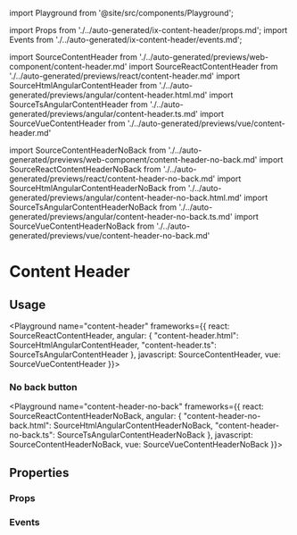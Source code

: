 import Playground from '@site/src/components/Playground';

import Props from './../auto-generated/ix-content-header/props.md';
import Events from './../auto-generated/ix-content-header/events.md';

import SourceContentHeader from './../auto-generated/previews/web-component/content-header.md'
import SourceReactContentHeader from './../auto-generated/previews/react/content-header.md'
import SourceHtmlAngularContentHeader from './../auto-generated/previews/angular/content-header.html.md'
import SourceTsAngularContentHeader from './../auto-generated/previews/angular/content-header.ts.md'
import SourceVueContentHeader from './../auto-generated/previews/vue/content-header.md'

import SourceContentHeaderNoBack from './../auto-generated/previews/web-component/content-header-no-back.md'
import SourceReactContentHeaderNoBack from './../auto-generated/previews/react/content-header-no-back.md'
import SourceHtmlAngularContentHeaderNoBack from './../auto-generated/previews/angular/content-header-no-back.html.md'
import SourceTsAngularContentHeaderNoBack from './../auto-generated/previews/angular/content-header-no-back.ts.md'
import SourceVueContentHeaderNoBack from './../auto-generated/previews/vue/content-header-no-back.md'

# Content Header

## Usage

<Playground
name="content-header"
frameworks={{
  react: SourceReactContentHeader,
  angular: {
      "content-header.html": SourceHtmlAngularContentHeader,
      "content-header.ts": SourceTsAngularContentHeader
  },
  javascript: SourceContentHeader,
  vue: SourceVueContentHeader
}}>
</Playground>

### No back button

<Playground
name="content-header-no-back"
frameworks={{
  react: SourceReactContentHeaderNoBack,
  angular: {
      "content-header-no-back.html": SourceHtmlAngularContentHeaderNoBack,
      "content-header-no-back.ts": SourceTsAngularContentHeaderNoBack
  },
  javascript: SourceContentHeaderNoBack,
  vue: SourceVueContentHeaderNoBack
}}>
</Playground>

## Properties

### Props

<Props />

### Events

<Events />
